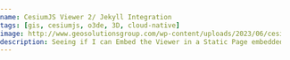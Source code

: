 ```yaml
---
name: CesiumJS Viewer 2/ Jekyll Integration
tags: [gis, cesiumjs, o3de, 3D, cloud-native]
image: http://www.geosolutionsgroup.com/wp-content/uploads/2023/06/cesium-certified-dev-logo-sm.png?x31768
description: Seeing if I can Embed the Viewer in a Static Page embedded on GitHub
---
```



<!-- Include the CesiumJS JavaScript and CSS files -->
<script src="https://cesium.com/downloads/cesiumjs/releases/1.87.1/Build/Cesium/Cesium.js"></script>
<link href="https://cesium.com/downloads/cesiumjs/releases/1.87.1/Build/Cesium/Widgets/widgets.css" rel="stylesheet">


<style>
  .app .data .map {
      position: relative;
  }
  html, body, #cesiumContainer, .leaflet-container {
      position: absolute;
      width: 100%;
      height: 100%;
      margin: 0;
      padding: 0;
  }
</style>

<div id="cesiumContainer"></div>
<script>
  // Set the Cesium Ion token to `null` to avoid warnings
  Cesium.Ion.defaultAccessToken = null;

  /* Per Carto's website regarding basemap attribution: https://carto.com/help/working-with-data/attribution/#basemaps */
  let CartoAttribution = 'Map tiles by <a href="https://carto.com">Carto</a>, under CC BY 3.0. Data by <a href="https://www.openstreetmap.org/">OpenStreetMap</a>, under ODbL.'

  // Create ProviderViewModel based on different imagery sources
  // - these can be used without Cesium Ion
  var imageryViewModels = [];

  imageryViewModels.push(new Cesium.ProviderViewModel({
    name: 'OpenStreetMap',
    iconUrl: Cesium.buildModuleUrl('Widgets/Images/ImageryProviders/openStreetMap.png'),
    tooltip: 'OpenStreetMap (OSM) is a collaborative project to create a free editable \
  map of the world.\nhttp://www.openstreetmap.org',
    creationFunction: function() {
      return new Cesium.UrlTemplateImageryProvider({
        url: 'https://{s}.tile.openstreetmap.org/{z}/{x}/{y}.png',
        subdomains: 'abc',
        minimumLevel: 0,
        maximumLevel: 19
      });
    }
  }));
  imageryViewModels.push(new Cesium.ProviderViewModel({
    name: 'Positron',
    tooltip: 'CartoDB Positron basemap',
    iconUrl: 'http://a.basemaps.cartocdn.com/light_all/5/15/12.png',
    creationFunction: function() {
      return new Cesium.UrlTemplateImageryProvider({
        url: 'http://{s}.basemaps.cartocdn.com/light_all/{z}/{x}/{y}.png',
        credit: CartoAttribution,
        minimumLevel: 0,
        maximumLevel: 18
      });
    }
  }));
  imageryViewModels.push(new Cesium.ProviderViewModel({
    name: 'Positron without labels',
    tooltip: 'CartoDB Positron without labels basemap',
    iconUrl: 'http://a.basemaps.cartocdn.com/rastertiles/light_nolabels/5/15/12.png',
    creationFunction: function() {
      return new Cesium.UrlTemplateImageryProvider({
        url: 'https://{s}.basemaps.cartocdn.com/rastertiles/light_nolabels/{z}/{x}/{y}.png',
        credit: CartoAttribution,
        minimumLevel: 0,
        maximumLevel: 18
      });
    }
  }));
  imageryViewModels.push(new Cesium.ProviderViewModel({
    name: 'Dark Matter',
    tooltip: 'CartoDB Dark Matter basemap',
    iconUrl: 'http://a.basemaps.cartocdn.com/rastertiles/dark_all/5/15/12.png',
    creationFunction: function() {
      return new Cesium.UrlTemplateImageryProvider({
        url: 'https://{s}.basemaps.cartocdn.com/rastertiles/dark_all/{z}/{x}/{y}.png',
        credit: CartoAttribution,
        minimumLevel: 0,
        maximumLevel: 18
      });
    }
  }));
  imageryViewModels.push(new Cesium.ProviderViewModel({
    name: 'Dark Matter without labels',
    tooltip: 'CartoDB Dark Matter without labels basemap',
    iconUrl: 'http://a.basemaps.cartocdn.com/rastertiles/dark_nolabels/5/15/12.png',
    creationFunction: function() {
      return new Cesium.UrlTemplateImageryProvider({
        url: 'https://{s}.basemaps.cartocdn.com/rastertiles/dark_nolabels/{z}/{x}/{y}.png',
        credit: CartoAttribution,
        minimumLevel: 0,
        maximumLevel: 18
      });
    }
  }));
  imageryViewModels.push(new Cesium.ProviderViewModel({
    name: 'Voyager',
    tooltip: 'CartoDB Voyager basemap',
    iconUrl: 'http://a.basemaps.cartocdn.com/rastertiles/voyager_labels_under/5/15/12.png',
    creationFunction: function() {
      return new Cesium.UrlTemplateImageryProvider({
        url: 'https://{s}.basemaps.cartocdn.com/rastertiles/voyager_labels_under/{z}/{x}/{y}.png',
        credit: CartoAttribution,
        minimumLevel: 0,
        maximumLevel: 18
      });
    }
  }));
  imageryViewModels.push(new Cesium.ProviderViewModel({
    name: 'Voyager without labels',
    tooltip: 'CartoDB Voyager without labels basemap',
    iconUrl: 'http://a.basemaps.cartocdn.com/rastertiles/voyager_nolabels/5/15/12.png',
    creationFunction: function() {
      return new Cesium.UrlTemplateImageryProvider({
        url: 'https://{s}.basemaps.cartocdn.com/rastertiles/voyager_nolabels/{z}/{x}/{y}.png',
        credit: CartoAttribution,
        minimumLevel: 0,
        maximumLevel: 18
      });
    }
  }));
  imageryViewModels.push(new Cesium.ProviderViewModel({
    name: 'National Map Satellite',
    iconUrl: 'https://basemap.nationalmap.gov/arcgis/rest/services/USGSImageryOnly/MapServer/tile/4/6/4',
    creationFunction: function() {
      return new Cesium.UrlTemplateImageryProvider({
        url: 'https://basemap.nationalmap.gov/arcgis/rest/services/USGSImageryOnly/MapServer/tile/{z}/{y}/{x}',
        credit: 'Tile data from <a href="https://basemap.nationalmap.gov/">USGS</a>',
        minimumLevel: 0,
        maximumLevel: 16
      });
    }
  }));

  // Initialize the viewer - this works without a token!
  viewer = new Cesium.Viewer('cesiumContainer', {
    imageryProviderViewModels: imageryViewModels,
    selectedImageryProviderViewModel: imageryViewModels[1],
    animation: false,
    timeline: false,
    infoBox: false,
    homeButton: false,
    fullscreenButton: false,
    selectionIndicator: false,
  });
  // Remove the Terrain section of the baseLayerPicker
  viewer.baseLayerPicker.viewModel.terrainProviderViewModels.removeAll()

</script>
</div>
